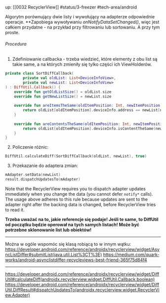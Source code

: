 up: [[0032 RecyclerView]]
#status/3-freezer 
#tech-area/android 

Algorytm porównujący dwie listy i wywołujący na adapterze odpowiednie operacje. 
**Zapobiega wywoływaniu *onNotifyDataSetChanged()*, więc jest całkiem przydatne - na przykład przy filtrowaniu lub sortowaniu. A przy tym proste. 

###### Procedura
1) Zdefiniowanie callbacka - trzeba wiedzieć, które elementy z obu list są takie same, a na których zmieniły się tylko części ich ViewHolderów.

```kotlin
private class SortDiffCallback(  
        private val oldList: List<DeviceInfoView>,  
        private val newList: List<DeviceInfoView>  
) : DiffUtil.Callback() {  
    override fun getOldListSize() = oldList.size  
    override fun getNewListSize() = newList.size  
  
    override fun areItemsTheSame(oldItemPosition: Int, newItemPosition: Int): Boolean {  
        return oldList[oldItemPosition].deviceInfo.address == newList[newItemPosition].deviceInfo.address  
    }  
  
    override fun areContentsTheSame(oldItemPosition: Int, newItemPosition: Int): Boolean {  
        return oldList[oldItemPosition].deviceInfo.isContentTheSame(newList[newItemPosition].deviceInfo)  
    }  
}
```

2) Policzenie różnic:

```kotlin
DiffUtil.calculateDiff(SortDiffCallback(oldList, newList), true)
```

3) Przekazanie do adaptera zmian:

```kotlin
mAdapter.setData(newList)
result.dispatchUpdatesTo(mAdapter)
```

Note that the RecyclerView requires you to dispatch adapter updates immediately when you change the data (you cannot defer `notify*` calls). The usage above adheres to this rule because updates are sent to the adapter right after the backing data is changed, before RecyclerView tries to read it.

**Trzeba uważać na to, jakie referencje się podaje! Jeśli te same, to DiffUtil od początku będzie operował na tych samych listach! Może być potrzebne sklonowanie list lub obiektów!**

---

Można w ogóle wspomóc się klasą robiącą to w innym wątku:
https://developer.android.com/reference/androidx/recyclerview/widget/AsyncListDiffer#submitList(java.util.List%3CT%3E)
https://medium.com/quark-works/android-asynclistdiffer-recycleviews-best-friend-365f75d84f4


---

https://developer.android.com/reference/androidx/recyclerview/widget/DiffUtil#calculateDiff(androidx.recyclerview.widget.DiffUtil.Callback,boolean)
https://developer.android.com/reference/androidx/recyclerview/widget/DiffUtil.DiffResult#dispatchUpdatesTo(androidx.recyclerview.widget.RecyclerView.Adapter)